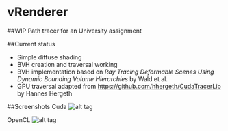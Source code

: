# vRenderer
##WIP
Path tracer for an University assignment

##Current status
- Simple diffuse shading
- BVH creation and traversal working
 - BVH implementation based on _Ray Tracing Deformable Scenes Using Dynamic Bounding
Volume Hierarchies_ by Wald et al.
 - GPU traversal adapted from https://github.com/hhergeth/CudaTracerLib by Hannes Hergeth

##Screenshots
Cuda
![alt tag](https://raw.githubusercontent.com/v0q/vRenderer/master/screenshots/CudaBVH.png)

OpenCL
![alt tag](https://raw.githubusercontent.com/v0q/vRenderer/master/screenshots/OpenCLBVH.png)

